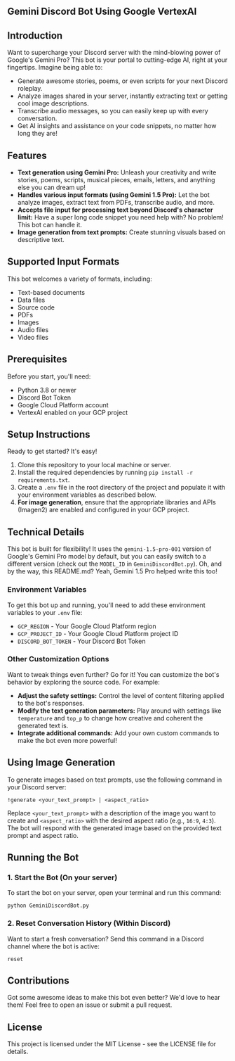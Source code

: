 ## Gemini Discord Bot Using Google VertexAI

## Introduction
Want to supercharge your Discord server with the mind-blowing power of Google's Gemini Pro? This bot is your portal to cutting-edge AI, right at your fingertips.  Imagine being able to:

* Generate awesome stories, poems, or even scripts for your next Discord roleplay.
* Analyze images shared in your server, instantly extracting text or getting cool image descriptions.
* Transcribe audio messages, so you can easily keep up with every conversation.
* Get AI insights and assistance on your code snippets, no matter how long they are!
   

## Features
- **Text generation using Gemini Pro:**  Unleash your creativity and write stories, poems, scripts, musical pieces, emails, letters, and anything else you can dream up!
- **Handles various input formats (using Gemini 1.5 Pro):** Let the bot analyze images, extract text from PDFs, transcribe audio, and more.
- **Accepts file input for processing text beyond Discord's character limit:** Have a super long code snippet you need help with?  No problem! This bot can handle it.
- **Image generation from text prompts:** Create stunning visuals based on descriptive text.
   

## Supported Input Formats
This bot welcomes a variety of formats, including:
- Text-based documents
- Data files
- Source code
- PDFs
- Images
- Audio files
- Video files

## Prerequisites
Before you start, you'll need:
- Python 3.8 or newer
- Discord Bot Token
- Google Cloud Platform account
- VertexAI enabled on your GCP project

## Setup Instructions
Ready to get started? It's easy!
1. Clone this repository to your local machine or server.
2. Install the required dependencies by running `pip install -r requirements.txt`.
3. Create a `.env` file in the root directory of the project and populate it with your environment variables as described below.
4. **For image generation**, ensure that the appropriate libraries and APIs (Imagen2) are enabled and configured in your GCP project.

## Technical Details
This bot is built for flexibility! It uses the `gemini-1.5-pro-001` version of Google's Gemini Pro model by default, but you can easily switch to a different version (check out the `MODEL_ID` in `GeminiDiscordBot.py`). Oh, and by the way, this README.md?  Yeah, Gemini 1.5 Pro helped write this too! 

### Environment Variables
To get this bot up and running, you'll need to add these environment variables to your `.env` file:

- `GCP_REGION` - Your Google Cloud Platform region
- `GCP_PROJECT_ID` - Your Google Cloud Platform project ID
- `DISCORD_BOT_TOKEN` - Your Discord Bot Token

### Other Customization Options
Want to tweak things even further? Go for it!  You can customize the bot's behavior by exploring the source code. For example:

*  **Adjust the safety settings:** Control the level of content filtering applied to the bot's responses.
* **Modify the text generation parameters:** Play around with settings like `temperature` and `top_p` to change how creative and coherent the generated text is.
*  **Integrate additional commands:**  Add your own custom commands to make the bot even more powerful!

## Using Image Generation
To generate images based on text prompts, use the following command in your Discord server:

```
!generate <your_text_prompt> | <aspect_ratio>
```

Replace `<your_text_prompt>` with a description of the image you want to create and `<aspect_ratio>` with the desired aspect ratio (e.g., `16:9`, `4:3`). The bot will respond with the generated image based on the provided text prompt and aspect ratio.


## Running the Bot

### 1. Start the Bot (On your server)
To start the bot on your server, open your terminal and run this command:
```
python GeminiDiscordBot.py
```

### 2. Reset Conversation History (Within Discord)
Want to start a fresh conversation? Send this command in a Discord channel where the bot is active:
```
reset
```

## Contributions
Got some awesome ideas to make this bot even better? We'd love to hear them! Feel free to open an issue or submit a pull request.

## License
This project is licensed under the MIT License - see the LICENSE file for details.
